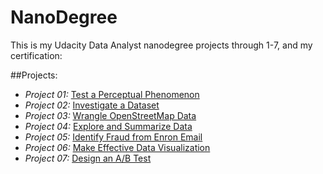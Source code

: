 # NanoDegree

This is my Udacity Data Analyst nanodegree projects through 1-7, and my certification:

##Projects:
* *Project 01:* [Test a Perceptual Phenomenon](https://github.com/gundamkeroro/DANanoDegree/tree/master/Project_1)
* *Project 02:* [Investigate a Dataset](https://github.com/gundamkeroro/DANanoDegree/tree/master/Project_2)
* *Project 03:* [Wrangle OpenStreetMap Data](https://github.com/gundamkeroro/DANanoDegree/tree/master/Project_3)
* *Project 04:* [Explore and Summarize Data](https://github.com/gundamkeroro/DANanoDegree/tree/master/Project_4)
* *Project 05:* [Identify Fraud from Enron Email](https://github.com/gundamkeroro/DANanoDegree/tree/master/Project_5)
* *Project 06:* [Make Effective Data Visualization](https://github.com/gundamkeroro/DANanoDegree/tree/master/Project_6)
* *Project 07:* [Design an A/B Test](https://github.com/gundamkeroro/DANanoDegree/tree/master/Project_7)